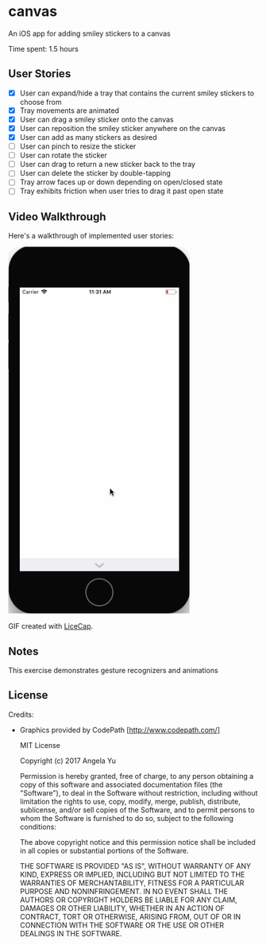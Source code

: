 # canvas

An iOS app for adding smiley stickers to a canvas

Time spent: 1.5 hours

## User Stories

- [x] User can expand/hide a tray that contains the current smiley stickers to choose from
- [x] Tray movements are animated
- [x] User can drag a smiley sticker onto the canvas
- [x] User can reposition the smiley sticker anywhere on the canvas
- [x] User can add as many stickers as desired
- [ ] User can pinch to resize the sticker
- [ ] User can rotate the sticker
- [ ] User can drag to return a new sticker back to the tray
- [ ] User can delete the sticker by double-tapping
- [ ] Tray arrow faces up or down depending on open/closed state
- [ ] Tray exhibits friction when user tries to drag it past open state

## Video Walkthrough

Here's a walkthrough of implemented user stories:

<img src='anim_canvas_v1.gif' title='Video Walkthrough' width='' alt='Video Walkthrough' />

GIF created with [LiceCap](http://www.cockos.com/licecap/).

## Notes

This exercise demonstrates gesture recognizers and animations

## License
Credits:
- Graphics provided by CodePath [http://www.codepath.com/]

  MIT License

  Copyright (c) 2017 Angela Yu

  Permission is hereby granted, free of charge, to any person obtaining a copy
  of this software and associated documentation files (the "Software"), to deal
  in the Software without restriction, including without limitation the rights
  to use, copy, modify, merge, publish, distribute, sublicense, and/or sell
  copies of the Software, and to permit persons to whom the Software is
  furnished to do so, subject to the following conditions:

  The above copyright notice and this permission notice shall be included in all
  copies or substantial portions of the Software.

  THE SOFTWARE IS PROVIDED "AS IS", WITHOUT WARRANTY OF ANY KIND, EXPRESS OR
  IMPLIED, INCLUDING BUT NOT LIMITED TO THE WARRANTIES OF MERCHANTABILITY,
  FITNESS FOR A PARTICULAR PURPOSE AND NONINFRINGEMENT. IN NO EVENT SHALL THE
  AUTHORS OR COPYRIGHT HOLDERS BE LIABLE FOR ANY CLAIM, DAMAGES OR OTHER
  LIABILITY, WHETHER IN AN ACTION OF CONTRACT, TORT OR OTHERWISE, ARISING FROM,
  OUT OF OR IN CONNECTION WITH THE SOFTWARE OR THE USE OR OTHER DEALINGS IN THE
  SOFTWARE.
